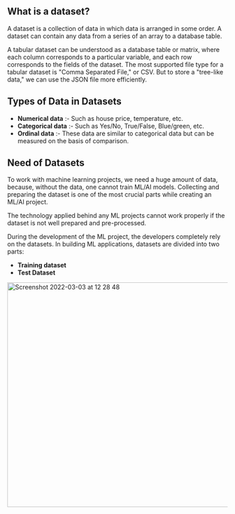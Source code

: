 ## What is a dataset?

A dataset is a collection of data in which data is arranged in some order. A dataset can contain any data from a series of an array to a database table. 

A tabular dataset can be understood as a database table or matrix, where each column corresponds to a particular variable, and each row corresponds to the fields of the dataset. The most supported file type for a tabular dataset is "Comma Separated File," or CSV. But to store a "tree-like data," we can use the JSON file more efficiently.

## Types of Data in Datasets

- <b>Numerical data</b> :- Such as house price, temperature, etc.
- <b>Categorical data</b> :- Such as Yes/No, True/False, Blue/green, etc.
- <b>Ordinal data</b> :- These data are similar to categorical data but can be measured on the basis of comparison.

## Need of Datasets

To work with machine learning projects, we need a huge amount of data, because, without the data, one cannot train ML/AI models. Collecting and preparing the dataset is one of the most crucial parts while creating an ML/AI project.

The technology applied behind any ML projects cannot work properly if the dataset is not well prepared and pre-processed.

During the development of the ML project, the developers completely rely on the datasets. In building ML applications, datasets are divided into two parts:

- <b>Training dataset
- Test Dataset</b>

<img width="512" alt="Screenshot 2022-03-03 at 12 28 48" src="https://user-images.githubusercontent.com/76846542/156513092-b3674fc6-4276-4acb-ad43-510b9c7548a0.png">
